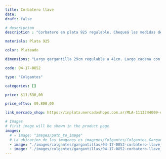 ```yaml
---
title: Corbatero llave
date: 
draft: false

# descripcion
description : "Corbatero en plata 925 regulable. Chequeá las medidas de la gargantilla y largo de la cadena colgante."

materials: Plata 925

color: Plateado

dimensions: "Largo gargantilla 29cm regulable a 41cm. Largo cadena con dije 21cm"

code: 04-17-0852

type: "Colgantes"

categories: []

price: $11.530,00

price_eftvo: $9.800,00

link_mercado_shop: https://inplata.mercadoshops.com.ar/MLA-1113244009-collar-corbatero-plata-925-modelo-llave-_JM

# Images
# first image will be shown in the product page
images:
  # - image: "images/path_to_image"
  # La ubicacion de las imagenes es imagenes/Colgantes/Colgantes.Gargantillas/04-17-0852-corbatero-llave
  - image: "./images/colgantes/gargantillas/04-17-0852-corbatero-llave_a.jpg"
  - image: "./images/colgantes/gargantillas/04-17-0852-corbatero-llave_b.jpg"
---
```

